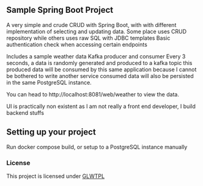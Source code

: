 ## Sample Spring Boot Project 

A very simple and crude CRUD with Spring Boot, with with different implementation of selecting and updating data.
Some place uses CRUD repository while others uses raw SQL with JDBC templates
Basic authentication check when accessing certain endpoints

Includes a sample weather data Kafka producer and consumer
Every 3 seconds, a data is randomly generated and produced to a kafka topic
this produced data will be consumed by this same application because I cannot be bothered to write another service
consumed data will also be persisted in the same PostgreSQL instance.

You can head to http://localhost:8081/web/weather to view the data.

UI is practically non existent as I am not really a front end developer, I build backend stuffs

## Setting up your project

Run docker compose build, or setup to a PostgreSQL instance manually

### License
This project is licensed under [GLWTPL](https://github.com/me-shaon/GLWTPL/blob/master/LICENSE)

